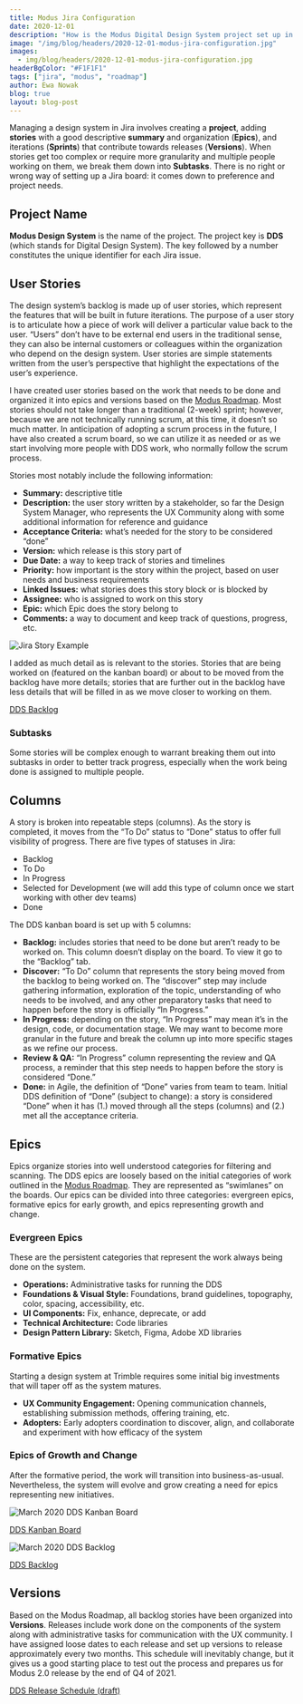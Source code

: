 ```yaml
---
title: Modus Jira Configuration
date: 2020-12-01
description: "How is the Modus Digital Design System project set up in Jira and, based on the roadmap, what is the initial release schedule."
image: "/img/blog/headers/2020-12-01-modus-jira-configuration.jpg"
images:
  - img/blog/headers/2020-12-01-modus-jira-configuration.jpg
headerBgColor: "#F1F1F1"
tags: ["jira", "modus", "roadmap"]
author: Ewa Nowak
blog: true
layout: blog-post
---
```


Managing a design system in Jira involves creating a **project**, adding **stories** with a good descriptive **summary** and organization (**Epics**), and iterations (**Sprints**) that contribute towards releases (**Versions**). When stories get too complex or require more granularity and multiple people working on them, we break them down into **Subtasks**. There is no right or wrong way of setting up a Jira board: it comes down to preference and project needs.

## Project Name

**Modus Design System** is the name of the project. The project key is **DDS** (which stands for Digital Design System). The key followed by a number constitutes the unique identifier for each Jira issue.

## User Stories

The design system’s backlog is made up of user stories, which represent the features that will be built in future iterations. The purpose of a user story is to articulate how a piece of work will deliver a particular value back to the user. “Users” don’t have to be external end users in the traditional sense, they can also be internal customers or colleagues within the organization who depend on the design system. User stories are simple statements written from the user’s perspective that highlight the expectations of the user’s experience.

I have created user stories based on the work that needs to be done and organized it into epics and versions based on the [Modus Roadmap](https://miro.com/app/board/o9J_kvewBgE=/). Most stories should not take longer than a traditional (2-week) sprint; however, because we are not technically running scrum, at this time, it doesn’t so much matter. In anticipation of adopting a scrum process in the future, I have also created a scrum board, so we can utilize it as needed or as we start involving more people with DDS work, who normally follow the scrum process.

Stories most notably include the following information:

- **Summary:** descriptive title
- **Description:** the user story written by a stakeholder, so far the Design System Manager, who represents the UX Community along with some additional information for reference and guidance
- **Acceptance Criteria:** what’s needed for the story to be considered “done”
- **Version:** which release is this story part of
- **Due Date:** a way to keep track of stories and timelines
- **Priority:** how important is the story within the project, based on user needs and business requirements
- **Linked Issues:** what stories does this story block or is blocked by
- **Assignee:** who is assigned to work on this story
- **Epic:** which Epic does the story belong to
- **Comments:** a way to document and keep track of questions, progress, etc.

![Jira Story Example](/img/jira-story.png)

I added as much detail as is relevant to the stories. Stories that are being worked on (featured on the kanban board) or about to be moved from the backlog have more details; stories that are further out in the backlog have less details that will be filled in as we move closer to working on them.

[DDS Backlog](https://jira.trimble.tools/secure/RapidBoard.jspa?rapidView=5332&projectKey=DDS&view=planning.nodetail&selectedIssue=DDS-48)

### Subtasks

Some stories will be complex enough to warrant breaking them out into subtasks in order to better track progress, especially when the work being done is assigned to multiple people.

## Columns

A story is broken into repeatable steps (columns). As the story is completed, it moves from the “To Do” status to “Done” status to offer full visibility of progress. There are five types of statuses in Jira:

- Backlog
- To Do
- In Progress
- Selected for Development (we will add this type of column once we start working with other dev teams)
- Done

The DDS kanban board is set up with 5 columns:

- **Backlog:** includes stories that need to be done but aren’t ready to be worked on. This column doesn’t display on the board. To view it go to the “Backlog” tab.
- **Discover:** “To Do” column that represents the story being moved from the backlog to being worked on. The “discover” step may include gathering information, exploration of the topic, understanding of who needs to be involved, and any other preparatory tasks that need to happen before the story is officially “In Progress.”
- **In Progress:** depending on the story, “In Progress” may mean it’s in the design, code, or documentation stage. We may want to become more granular in the future and break the column up into more specific stages as we refine our process.
- **Review & QA:** “In Progress” column representing the review and QA process, a reminder that this step needs to happen before the story is considered “Done.”
- **Done:** in Agile, the definition of “Done” varies from team to team. Initial DDS definition of “Done” (subject to change): a story is considered “Done” when it has (1.) moved through all the steps (columns) and (2.) met all the acceptance criteria.

## Epics

Epics organize stories into well understood categories for filtering and scanning. The DDS epics are loosely based on the initial categories of work outlined in the [Modus Roadmap](https://href.li/?https://miro.com/app/board/o9J_kvewBgE=/). They are represented as “swimlanes” on the boards. Our epics can be divided into three categories: evergreen epics, formative epics for early growth, and epics representing growth and change.

### Evergreen Epics

These are the persistent categories that represent the work always being done on the system.

- **Operations:** Administrative tasks for running the DDS
- **Foundations & Visual Style:** Foundations, brand guidelines, topography, color, spacing, accessibility, etc.
- **UI Components:** Fix, enhance, deprecate, or add
- **Technical Architecture:** Code libraries
- **Design Pattern Library:** Sketch, Figma, Adobe XD libraries

### Formative Epics

Starting a design system at Trimble requires some initial big investments that will taper off as the system matures.

- **UX Community Engagement:** Opening communication channels, establishing submission methods, offering training, etc.
- **Adopters:** Early adopters coordination to discover, align, and collaborate and experiment with how efficacy of the system

### Epics of Growth and Change

After the formative period, the work will transition into business-as-usual. Nevertheless, the system will evolve and grow creating a need for epics representing new initiatives.

![March 2020 DDS Kanban Board](/img/modus-kanban.png)

[DDS Kanban Board](https://jira.trimble.tools/secure/RapidBoard.jspa?projectKey=DDS&rapidView=5332)

![March 2020 DDS Backlog](/img/jira-backlog.png)

[DDS Backlog](https://jira.trimble.tools/secure/RapidBoard.jspa?rapidView=5332&projectKey=DDS&view=planning&issueLimit=100)

## Versions

Based on the Modus Roadmap, all backlog stories have been organized into **Versions**. Releases include work done on the components of the system along with administrative tasks for communication with the UX community. I have assigned loose dates to each release and set up versions to release approximately every two months. This schedule will inevitably change, but it gives us a good starting place to test out the process and prepares us for Modus 2.0 release by the end of Q4 of 2021.

[DDS Release Schedule (draft)](https://jira.trimble.tools/projects/DDS?selectedItem=com.atlassian.jira.jira-projects-plugin%3Arelease-page&status=unreleased)
